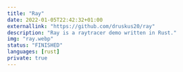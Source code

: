 ```yaml
---
title: "Ray"
date: 2022-01-05T22:42:32+01:00
externallink: "https://github.com/druskus20/ray" 
description: "Ray is a raytracer demo written in Rust."
img: "ray.webp"
status: "FINISHED"
languages: [rust]
private: true
---
```



